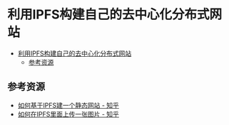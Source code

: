 # 利用IPFS构建自己的去中心化分布式网站

<!--ts-->
* [利用IPFS构建自己的去中心化分布式网站](#利用ipfs构建自己的去中心化分布式网站)
   * [参考资源](#参考资源)

<!-- Created by https://github.com/ekalinin/github-markdown-toc -->
<!-- Added by: runner, at: Thu Nov  3 06:45:56 UTC 2022 -->

<!--te-->

## 参考资源

- [如何基于IPFS建一个静态网站 - 知乎](https://zhuanlan.zhihu.com/p/32869413)
- [如何在IPFS里面上传一张图片 - 知乎](https://zhuanlan.zhihu.com/p/32682117)
